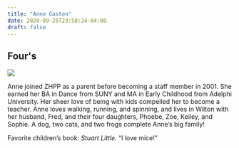 ```yaml
---
title: "Anne Gaston"
date: 2020-09-25T23:58:24-04:00
draft: false
---
```


## Four's

![](/about/meet-our-staff/anne-gaston.jpeg)

Anne joined ZHPP as a parent before becoming a staff member in 2001. She earned her BA in Dance from SUNY and MA in Early Childhood from Adelphi University. Her sheer love of being with kids compelled her to become a teacher. Anne loves walking, running, and spinning, and lives in Wilton with her husband, Fred, and their four daughters, Phoebe, Zoe, Keiley, and Sophie. A dog, two cats, and two frogs complete Anne’s big family!

Favorite children’s book: *Stuart Little*. “I love mice!”
